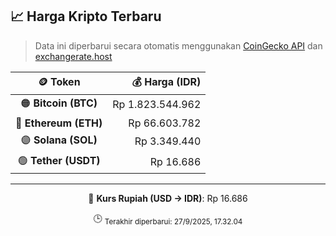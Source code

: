 

<!-- HARGA_KRIPTO -->
## 📈 Harga Kripto Terbaru

> Data ini diperbarui secara otomatis menggunakan [CoinGecko API](https://www.coingecko.com/) dan [exchangerate.host](https://exchangerate.host/)

<div align="center">

| 🪙 Token | 💰 Harga (IDR) |
|:------:|---------------:|
| 🟠 **Bitcoin (BTC)**   | Rp 1.823.544.962 |
| 🔵 **Ethereum (ETH)**  | Rp 66.603.782 |
| 🟣 **Solana (SOL)**    | Rp 3.349.440 |
| 🟢 **Tether (USDT)**   | Rp 16.686 |

---

💱 **Kurs Rupiah (USD → IDR)**: Rp 16.686

🕒 <sub>Terakhir diperbarui: 27/9/2025, 17.32.04</sub>

</div>
<!-- /HARGA_KRIPTO -->